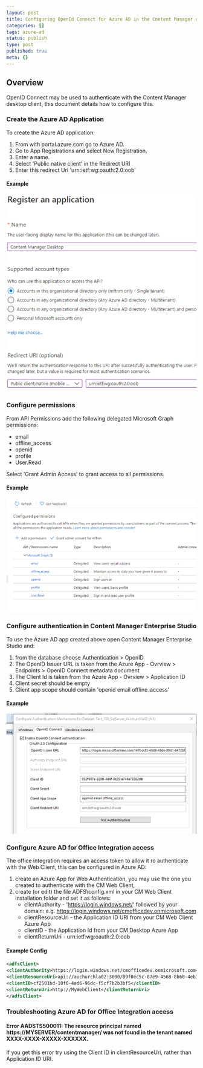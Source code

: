 ```yaml
---
layout: post
title: Configuring OpenId Connect for Azure AD in the Content Manager desktop client
categories: []
tags: azure-ad
status: publish
type: post
published: true
meta: {}
---
```


## Overview

OpenID Connect may be used to authenticate with the Content Manager desktop client, this document details how to configure this.

### Create the Azure AD Application

To create the Azure AD application:

1. From with portal.azure.com go to Azure AD.
1. Go to App Registrations and select New Registration.
1. Enter a name.
1. Select 'Public native client' in the Redirect URI
1. Enter this redirect Uri 'urn:ietf:wg:oauth:2.0:oob'

#### Example

![](/images/azuread_app_desktop_1.png)

### Configure permissions

From API Permissions add the following delegated Microsoft Graph permissions:
 * email
 * offline_access
 * openid
 * profile
 * User.Read
 
 Select 'Grant Admin Access' to grant access to all permissions.

#### Example

![](/images/azuread_app_desktop_2.png)

### Configure authentication in Content Manager Enterprise Studio

To use the Azure AD app created above open Content Manager Enterprise Studio and:
1. from the database choose Authentication > OpenID
1. The OpenID Issuer URL is taken from the Azure App - Ovrview > Endpoints > OpenID Connect metadata document
1. The Client Id is taken from the Azure App - Ovrview > Application ID
1. Client secret should be empty
1. Client app scope should contain 'openid email offline_access'



#### Example

![](/images/azuread_app_desktop_3.png)

### Configure Azure AD for Office Integration access

The office integration requires an access token to allow it ro authenticate with the Web Client, this can be configured in Azure AD:

1. create an Azure App for Web Authentication, you may use the one you created to authenticate with the CM Web Client,
1. create (or edit) the file ADFS\config.xml in your CM Web Client installation folder and set it as follows:
   * clientAuthority - 'https://login.windows.net/' followed by your domain: e.g. https://login.windows.net/cmofficedev.onmicrosoft.com
   * clientResourceUri - the Application ID URI from your CM Web Client Azure App
   * clientID - the Application Id from your CM Desktop Azure App
   * clientReturnUri - urn:ietf:wg:oauth:2.0:oob

#### Example Config

```xml
<adfsClient>
<clientAuthority>https://login.windows.net/cmofficedev.onmicrosoft.com</clientAuthority>
<clientResourceUri>api://auchurchla02:3000/09f0ec5c-87e9-4568-8b60-4eb3e20de75e</clientResourceUri>
<clientID>cf2501bd-10f0-4ad6-96dc-f5cf7b2b3bf5</clientID>
<clientReturnUri>http://MyWebClient</clientReturnUri>
</adfsClient>
```

### Troubleshooting Azure AD for Office Integration access

#### Error AADSTS500011: The resource principal named https://MYSERVER/contentmanager/ was not found in the tenant named XXXX-XXXX-XXXXX-XXXXXX. 
If you get this error try using the Client ID in clientResourceUri, rather than Application ID URI.